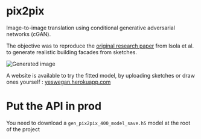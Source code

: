 # pix2pix

Image-to-image translation using conditional generative adversarial networks (cGAN).

The objective was to reproduce the [original research paper](https://arxiv.org/abs/1611.07004) from Isola et al. to generate realistic building facades from sketches.

![Generated image](https://aduverger.notion.site/image/https%3A%2F%2Fs3-us-west-2.amazonaws.com%2Fsecure.notion-static.com%2Ff80adc2b-9f33-4f35-8030-0eacdb2e2a77%2Ftest2.jpg?table=block&id=36acfc6b-6b78-4722-8905-2486c407cfb6&spaceId=b9592099-2b37-4101-aeaa-24da873f1526&width=2880&userId=&cache=v2 "Generated image")

A website is available to try the fitted model, by uploading sketches or draw ones yourself : [yeswegan.herokuapp.com](https://yeswegan.herokuapp.com/)


# Put the API in prod

You need to download a `gen_pix2pix_400_model_save.h5` model at the root of the project
